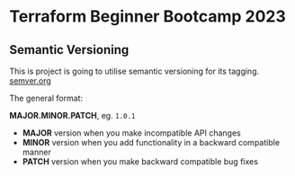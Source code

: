 # Terraform Beginner Bootcamp 2023

## Semantic Versioning

This is project is going to utilise semantic versioning for its tagging.
[semver.org](https://semver.org/)

The general format: 

**MAJOR.MINOR.PATCH**, eg. `1.0.1`

-  **MAJOR** version when you make incompatible API changes
-  **MINOR** version when you add functionality in a backward compatible manner
-  **PATCH** version when you make backward compatible bug fixes